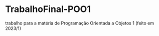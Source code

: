 # TrabalhoFinal-POO1
trabalho para a matéria de Programação Orientada a Objetos 1 (feito em 2023/1)
